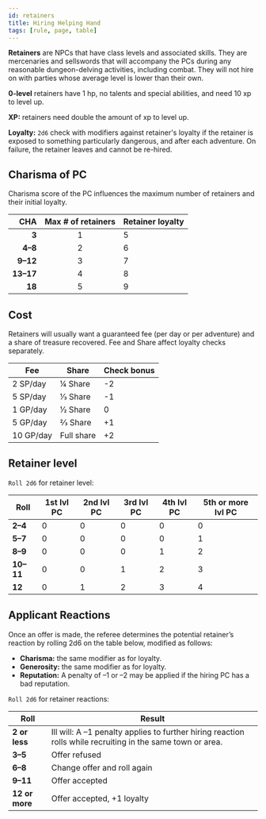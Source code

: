 ```yaml
---
id: retainers
title: Hiring Helping Hand
tags: [rule, page, table]
---
```


**Retainers** are NPCs that have class levels and associated skills. They are mercenaries and sellswords that
will accompany the PCs during any reasonable dungeon-delving activities, including combat. They will not hire
on with parties whose average level is lower than their own.

**0-level** retainers have 1 hp, no talents and special abilities, and need 10 xp to level up.

**XP:** retainers need double the amount of xp to level up.

**Loyalty:** `2d6` check with modifiers against retainer's loyalty if the retainer is exposed to something particularly dangerous, and after each adventure. On failure, the retainer leaves and cannot be re-hired.

## Charisma of PC

Charisma score of the PC influences the maximum number of retainers and their initial loyalty.

|       CHA | Max # of retainers | Retainer loyalty |
| --------: | :----------------: | ---------------- |
|     **3** |         1          | 5                |
|   **4–8** |         2          | 6                |
|  **9–12** |         3          | 7                |
| **13–17** |         4          | 8                |
|    **18** |         5          | 9                |

## Cost

Retainers will usually want a guaranteed fee (per day or per adventure) and a share of treasure recovered. Fee and Share affect loyalty checks separately.

| Fee       | Share      | Check bonus |
| --------- | ---------- | ----------- |
| 2 SP/day  | 1⁄4 Share  | -2          |
| 5 SP/day  | 1⁄3 Share  | -1          |
| 1 GP/day  | 1⁄2 Share  | 0           |
| 5 GP/day  | 2⁄3 Share  | +1          |
| 10 GP/day | Full share | +2          |

## Retainer level

`Roll 2d6` for retainer level:

| Roll      | 1st lvl PC | 2nd lvl PC | 3rd lvl PC | 4th lvl PC | 5th or more lvl PC |
| --------- | ---------- | ---------- | ---------- | ---------- | ------------------ |
| **2–4**   | 0          | 0          | 0          | 0          | 0                  |
| **5–7**   | 0          | 0          | 0          | 0          | 1                  |
| **8–9**   | 0          | 0          | 0          | 1          | 2                  |
| **10–11** | 0          | 0          | 1          | 2          | 3                  |
| **12**    | 0          | 1          | 2          | 3          | 4                  |

## Applicant Reactions

Once an offer is made, the referee determines the potential retainer’s reaction by rolling 2d6 on the table below, modified as follows:

- **Charisma:** the same modifier as for loyalty.
- **Generosity:** the same modifier as for loyalty.
- **Reputation:** A penalty of –1 or –2 may be applied if the hiring PC has a bad reputation.

`Roll 2d6` for retainer reactions:

| Roll           | Result                                                                                                     |
| -------------- | ---------------------------------------------------------------------------------------------------------- |
| **2 or less**  | Ill will: A –1 penalty applies to further hiring reaction rolls while recruiting in the same town or area. |
| **3–5**        | Offer refused                                                                                              |
| **6–8**        | Change offer and roll again                                                                                |
| **9–11**       | Offer accepted                                                                                             |
| **12 or more** | Offer accepted, +1 loyalty                                                                                 |
